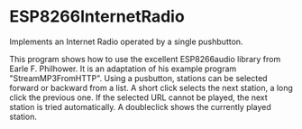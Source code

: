 # ESP8266InternetRadio
Implements an Internet Radio operated by a single pushbutton.

This program shows how to use the excellent ESP8266audio
library from Earle F. Philhower. It is an adaptation of
his example program "StreamMP3FromHTTP".
Using a pusbutton, stations can be selected forward or
backward from a list. A short click selects the next
station, a long click the previous one. If the selected
URL cannot be played, the next station is tried
automatically. A doubleclick shows the currently played
station. 
